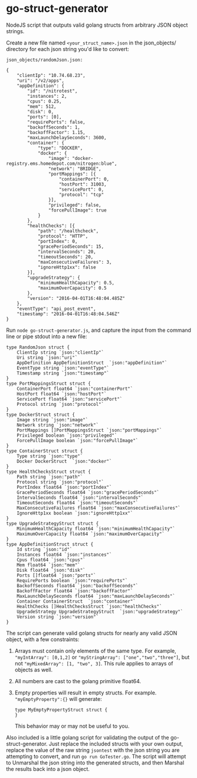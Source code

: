 # go-struct-generator
NodeJS script that outputs valid golang structs from arbitrary JSON object strings.

Create a new file named `<your_struct_name>.json` in the json_objects/ directory for each json string you'd like to convert:

```
json_objects/randomJson.json:

{
    "clientIp": "10.74.68.23",
    "uri": "/v2/apps",
    "appDefinition": {
        "id": "/nitrotest",
        "instances": 2,
        "cpus": 0.25,
        "mem": 512,
        "disk": 0,
        "ports": [0],
        "requirePorts": false,
        "backoffSeconds": 1,
        "backoffFactor": 1.15,
        "maxLaunchDelaySeconds": 3600,
        "container": {
            "type": "DOCKER",
            "docker": {
                "image": "docker-registry.ems.homedepot.com/nitrogen:blue",
                "network": "BRIDGE",
                "portMappings": [{
                    "containerPort": 0,
                    "hostPort": 31003,
                    "servicePort": 0,
                    "protocol": "tcp"
                }],
                "privileged": false,
                "forcePullImage": true
            }
        },
        "healthChecks": [{
            "path": "/healthcheck",
            "protocol": "HTTP",
            "portIndex": 0,
            "gracePeriodSeconds": 15,
            "intervalSeconds": 20,
            "timeoutSeconds": 20,
            "maxConsecutiveFailures": 3,
            "ignoreHttp1xx": false
        }],
        "upgradeStrategy": {
            "minimumHealthCapacity": 0.5,
            "maximumOverCapacity": 0.5
        },
        "version": "2016-04-01T16:48:04.485Z"
    },
    "eventType": "api_post_event",
    "timestamp": "2016-04-01T16:48:04.546Z"
}
```

Run `node go-struct-generator.js`, and capture the input from the command line or pipe stdout into a new file:

```
type RandomJson struct {
	ClientIp string `json:"clientIp"`
	Uri string `json:"uri"`
	AppDefinition AppDefinitionStruct  `json:"appDefinition"`
	EventType string `json:"eventType"`
	Timestamp string `json:"timestamp"`
}
type PortMappingsStruct struct {
	ContainerPort float64 `json:"containerPort"`
	HostPort float64 `json:"hostPort"`
	ServicePort float64 `json:"servicePort"`
	Protocol string `json:"protocol"`
}
type DockerStruct struct {
	Image string `json:"image"`
	Network string `json:"network"`
	PortMappings []PortMappingsStruct `json:"portMappings"`
	Privileged boolean `json:"privileged"`
	ForcePullImage boolean `json:"forcePullImage"`
}
type ContainerStruct struct {
	Type string `json:"type"`
	Docker DockerStruct  `json:"docker"`
}
type HealthChecksStruct struct {
	Path string `json:"path"`
	Protocol string `json:"protocol"`
	PortIndex float64 `json:"portIndex"`
	GracePeriodSeconds float64 `json:"gracePeriodSeconds"`
	IntervalSeconds float64 `json:"intervalSeconds"`
	TimeoutSeconds float64 `json:"timeoutSeconds"`
	MaxConsecutiveFailures float64 `json:"maxConsecutiveFailures"`
	IgnoreHttp1xx boolean `json:"ignoreHttp1xx"`
}
type UpgradeStrategyStruct struct {
	MinimumHealthCapacity float64 `json:"minimumHealthCapacity"`
	MaximumOverCapacity float64 `json:"maximumOverCapacity"`
}
type AppDefinitionStruct struct {
	Id string `json:"id"`
	Instances float64 `json:"instances"`
	Cpus float64 `json:"cpus"`
	Mem float64 `json:"mem"`
	Disk float64 `json:"disk"`
	Ports []float64 `json:"ports"`
	RequirePorts boolean `json:"requirePorts"`
	BackoffSeconds float64 `json:"backoffSeconds"`
	BackoffFactor float64 `json:"backoffFactor"`
	MaxLaunchDelaySeconds float64 `json:"maxLaunchDelaySeconds"`
	Container ContainerStruct  `json:"container"`
	HealthChecks []HealthChecksStruct `json:"healthChecks"`
	UpgradeStrategy UpgradeStrategyStruct  `json:"upgradeStrategy"`
	Version string `json:"version"`
}
```


The script can generate valid golang structs for nearly any valid JSON object, with a few constraints:

1. Arrays must contain only elements of the same type. For example, `"myIntArray": [0,1,2]` or `"myStringArray": ["one","two","three"]`, but not `"myMixedArray": [1, "two", 3]`. This rule applies to arrays of objects as well.

2. All numbers are cast to the golang primitive float64.

3. Empty properties will result in empty structs. For example. `"myEmptyProperty":{}` will generate:
    ```
    type MyEmptyPropertyStruct struct {
    }
    ```
    This behavior may or may not be useful to you.

Also included is a little golang script for validating the output of the go-struct-generator. Just replace the included structs with your own output, replace the value of the raw string `jsontest` with the json string you are attempting to convert, and run `go run GoTester.go`. The script will attempt to Unmarshal the json string into the generated structs, and then Marshal the results back into a json object.  
  

